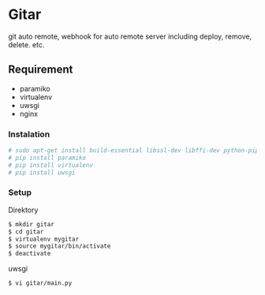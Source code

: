 # Gitar
git auto remote, webhook for auto remote server including deploy, remove, delete. etc.

## Requirement
 * paramiko
 * virtualenv
 * uwsgi
 * nginx

### Instalation
```sh
# sudo apt-get install build-essential libssl-dev libffi-dev python-pip python-dev nginx
# pip install paramiko
# pip install virtualenv
# pip install uwsgi
```

### Setup
Direktory

```sh
$ mkdir gitar
$ cd gitar
$ virtualenv mygitar
$ source mygitar/bin/activate
$ deactivate
```

uwsgi

```sh
$ vi gitar/main.py
```

